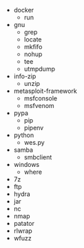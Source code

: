 - docker
  - run
- gnu
  - grep
  - locate
  - mkfifo
  - nohup
  - tee
  - utmpdump
- info-zip
  - unzip
- metasploit-framework
  - msfconsole
  - msfvenom
- pypa
    - pip
    - pipenv
- python
  - wes.py
- samba
  - smbclient
- windows
  - where
- 7z
- ftp
- hydra
- jar
- nc
- nmap
- patator
- rlwrap
- wfuzz
